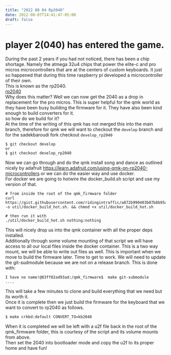 ```yaml
---
title: "2022 08 04 Rp2040"
date: 2022-08-07T14:41:47-05:00
draft: false
---
```


# player 2(040) has entered the game.  
During  the past 2 years if you had not noticed, there has been a chip shortage. Namely the atmega 32u4 chips that power the elite-c and pro micros microcontrollers that are at the centers of custom keyboards.   It just so happened that during this time raspberry pi developed a microcontroller of their own.   
This is known as the rp2040.  
[rp2040](https://www.raspberrypi.com/documentation/microcontrollers/rp2040.html)  
Why does this matter?   Well we can now get the 2040 as a drop in replacement for the pro micros.  This is super helpful for the qmk world as they have been busy building the firmware for it.  They have also been kind enough to build converters for it.   
so how do we build for it?  
At the time of the writing of this qmk has not merged this into the main branch, therefore for qmk we will want to checkout the `develop` branch and for the sadekbaroudi fork checkout  `develop_rp2040`  
```
$ git checkout develop
or
$ git checkout develop_rp2040
```
Now we can go through and do the qmk install song and dance as outlined nicely by adafruit https://learn.adafruit.com/using-qmk-on-rp2040-microcontrollers 
or we can do the easier way and use docker.  
For docker we are going to hotwire the docker_build.sh script and use my version of that.  
```
# from inside the root of the qmk_firmware folder
curl https://gist.githubusercontent.com/ridingintraffic/a872b990403b07b8b95a90e438dba529/raw/f893d70dfe447fc925a8fff1dbf5de507cc9cc7b/docker_build_hot.sh -o util/docker_build_hot.sh. && chmod +x util/docker_build_hot.sh

# then run it with 
./util/docker_build_hot.sh nothing:nothing
```  
This will nicely drop us into the qmk container with all the proper deps installed.    
Additionally through some volume mounting of that script we will have access to all our local files inside the docker container.  This is a two way mount, we will be able to write out files as well.  This is important when we move to build the firmware later. 
Time to get to work.  We will need to update the git-sudmodule because we are not on a release branch.  This is done with:

```
I have no name!@83ff02ad93ad:/qmk_firmware$  make git-submodule
....
```  
This will take a few minutes to clone and build everything that we need but its worth it.  
Once it is complete then we just build the firmware for the keyboard that we want to convert to rp2040 as follows.  
```
$ make crkbd:default CONVERT_TO=kb2040
```  
When it is completed we will be left with a u2f file back in the root of the qmk_firmware folder, this is courtesy of the script and its volume mounts from above.  
Then set the 2040 into bootloader mode and copy the u2f to its proper home and have fun!  
